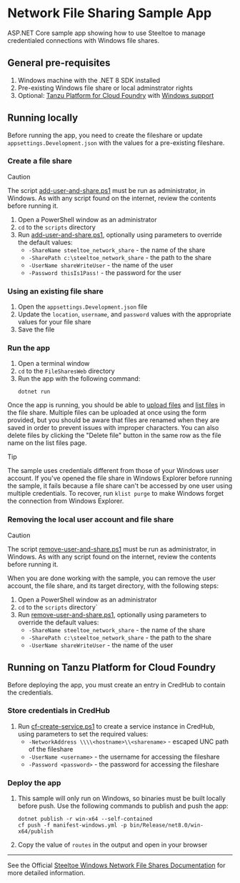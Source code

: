 # Network File Sharing Sample App

ASP.NET Core sample app showing how to use Steeltoe to manage credentialed connections with Windows file shares.

## General pre-requisites

1. Windows machine with the .NET 8 SDK installed
1. Pre-existing Windows file share or local adminstrator rights
1. Optional: [Tanzu Platform for Cloud Foundry](https://techdocs.broadcom.com/us/en/vmware-tanzu/platform/tanzu-platform-for-cloud-foundry/10-0/tpcf/concepts-overview.html)
   with [Windows support](https://techdocs.broadcom.com/us/en/vmware-tanzu/platform/tanzu-platform-for-cloud-foundry/10-0/tpcf/toc-tasw-install-index.html)

## Running locally

Before running the app, you need to create the fileshare or update `appsettings.Development.json` with the values for a pre-existing fileshare.

### Create a file share

> [!CAUTION]
> The script [add-user-and-share.ps1](../../scripts/add-user-and-share.ps1) must be run as administrator, in Windows.
> As with any script found on the internet, review the contents before running it.

1. Open a PowerShell window as an administrator
1. `cd` to the `scripts` directory
1. Run [add-user-and-share.ps1](../../scripts/add-user-and-share.ps1), optionally using parameters to override the default values:
   * `-ShareName steeltoe_network_share` - the name of the share
   * `-SharePath c:\steeltoe_network_share` - the path to the share
   * `-UserName shareWriteUser` - the name of the user
   * `-Password thisIs1Pass!` - the password for the user

### Using an existing file share

1. Open the `appsettings.Development.json` file
1. Update the `location`, `username`, and `password` values with the appropriate values for your file share
1. Save the file

### Run the app

1. Open a terminal window
1. `cd` to the `FileSharesWeb` directory
1. Run the app with the following command:
    ```shell
    dotnet run
    ```

Once the app is running, you should be able to [upload files](https://localhost:7032/files/upload) and [list files](https://localhost:7032/files/list) in the file share.
Multiple files can be uploaded at once using the form provided, but you should be aware that files are renamed when they are saved in order to prevent issues with improper characters.
You can also delete files by clicking the "Delete file" button in the same row as the file name on the list files page.

> [!TIP]
> The sample uses credentials different from those of your Windows user account. If you've opened the file share in Windows Explorer before running the sample, it fails because a file share can't be accessed by one user using multiple credentials. To recover, run `klist purge` to make Windows forget the connection from Windows Explorer.


### Removing the local user account and file share

> [!CAUTION]
> The script [remove-user-and-share.ps1](../../scripts/remove-user-and-share.ps1) must be run as administrator, in Windows.
> As with any script found on the internet, review the contents before running it.

When you are done working with the sample, you can remove the user account, the file share, and its target directory, with the following steps:

1. Open a PowerShell window as an administrator
1. `cd` to the `scripts` directory`
1. Run [remove-user-and-share.ps1](../../scripts/remove-user-and-share.ps1), optionally using parameters to override the default values:
   * `-ShareName steeltoe_network_share` - the name of the share
   * `-SharePath c:\steeltoe_network_share` - the path to the share
   * `-UserName shareWriteUser` - the name of the user

## Running on Tanzu Platform for Cloud Foundry

Before deploying the app, you must create an entry in CredHub to contain the credentials.

### Store credentials in CredHub

1. Run [cf-create-service.ps1](../../scripts/cf-create-service.ps1) to create a service instance in CredHub, using parameters to set the required values:
   * `-NetworkAddress \\\\<hostname>\\<sharename>` - escaped UNC path of the fileshare
   * `-UserName <username>` - the username for accessing the fileshare
   * `-Password <password>` - the password for accessing the fileshare

### Deploy the app

1. This sample will only run on Windows, so binaries must be built locally before push. Use the following commands to publish and push the app:
    ```shell
    dotnet publish -r win-x64 --self-contained
    cf push -f manifest-windows.yml -p bin/Release/net8.0/win-x64/publish
    ```
1. Copy the value of `routes` in the output and open in your browser

---

See the Official [Steeltoe Windows Network File Shares Documentation](https://docs.steeltoe.io/api/v4/fileshares/) for more detailed information.
